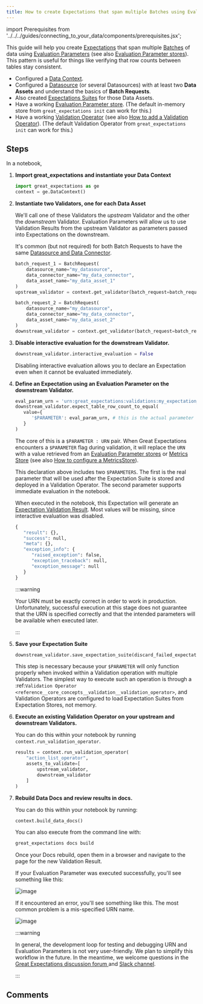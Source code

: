 ```yaml
---
title: How to create Expectations that span multiple Batches using Evaluation Parameters
---
```


import Prerequisites from '../../../guides/connecting_to_your_data/components/prerequisites.jsx';

This guide will help you create [Expectations](../../../reference/expectations/expectations) that span multiple [Batches](../../../reference/dividing-data-assets-into-batches) of data using [Evaluation Parameters](../../../reference/evaluation-parameters) (see also [Evaluation Parameter stores](../../../reference/data-context#evaluation-parameter-stores)). This pattern is useful for things like verifying that row counts between tables stay consistent.

<Prerequisites>

- Configured a [Data Context](../../../tutorials/getting-started/initialize-a-data-context.md).
- Configured a [Datasource](../../../reference/datasources) (or several Datasources) with at least two **Data Assets** and understand the basics of **Batch Requests**.
- Also created [Expectations Suites](../../../tutorials/getting-started/create-your-first-expectations.md) for those Data Assets.
- Have a working [Evaluation Parameter store](../../../reference/data-context#evaluation-parameter-stores). (The default in-memory store from ``great_expectations init`` can work for this.)
- Have a working [Validation Operator](../../../reference/checkpoints-and-actions) (see also [How to add a Validation Operator](../../../guides/validation/how-to-add-a-validation-operator)). (The default Validation Operator from ``great_expectations init`` can work for this.)

</Prerequisites>

Steps
-----

In a notebook,

1. **Import great_expectations and instantiate your Data Context**
   ```python
   import great_expectations as ge
   context = ge.DataContext()
   ```

2. **Instantiate two Validators, one for each Data Asset**

    We'll call one of these Validators the *upstream* Validator and the other the *downstream* Validator. Evaluation Parameters will allow us to use Validation Results from the upstream Validator as parameters passed into Expectations on the downstream.

    It's common (but not required) for both Batch Requests to have the same [Datasource and Data Connector](../../../reference/datasources).

    ```python
    batch_request_1 = BatchRequest(
        datasource_name="my_datasource",
        data_connector_name="my_data_connector",
        data_asset_name="my_data_asset_1"
    )
    upstream_validator = context.get_validator(batch_request=batch_request_1, expectation_suite_name="my_expectation_suite_1")

    batch_request_2 = BatchRequest(
        datasource_name="my_datasource",
        data_connector_name="my_data_connector",
        data_asset_name="my_data_asset_2"
    )
    downstream_validator = context.get_validator(batch_request=batch_request_2, expectation_suite_name="my_expectation_suite_2")
    ```

3. **Disable interactive evaluation for the downstream Validator.**

    ```python
    downstream_validator.interactive_evaluation = False
    ```
    Disabling interactive evaluation allows you to declare an Expectation even when it cannot be evaluated immediately.

4. **Define an Expectation using an Evaluation Parameter on the downstream Validator.**

   ```python
   eval_param_urn = 'urn:great_expectations:validations:my_expectation_suite_1:expect_table_row_count_to_be_between.result.observed_value'
   downstream_validator.expect_table_row_count_to_equal(
      value={
         '$PARAMETER': eval_param_urn, # this is the actual parameter we're going to use in the validation
      }
   )
   ```

   The core of this is a ``$PARAMETER : URN`` pair. When Great Expectations encounters a ``$PARAMETER`` flag during validation, it will replace the ``URN`` with a value retrieved from an [Evaluation Parameter stores](../../../reference/data-context#evaluation-parameter-stores) or [Metrics Store](../../../reference/metrics) (see also [How to configure a MetricsStore](../../../guides/setup/configuring-metadata-stores/how-to-configure-a-metricsstore)).

   This declaration above includes two ``$PARAMETERS``. The first is the real parameter that will be used after the Expectation Suite is stored and deployed in a Validation Operator. The second parameter supports immediate evaluation in the notebook.

   When executed in the notebook, this Expectation will generate an [Expectation Validation Result](../../../reference/validation). Most values will be missing, since interactive evaluation was disabled.

   ```python
   {
      "result": {},
      "success": null,
      "meta": {},
      "exception_info": {
         "raised_exception": false,
         "exception_traceback": null,
         "exception_message": null
      }
   }
    ```

   :::warning

   Your URN must be exactly correct in order to work in production. Unfortunately, successful execution at this stage does not guarantee that the URN is specified correctly and that the intended parameters will be available when executed later.

   :::

5. **Save your Expectation Suite**

    ```python
    downstream_validator.save_expectation_suite(discard_failed_expectations=False)
    ```

    This step is necessary because your ``$PARAMETER`` will only function properly when invoked within a Validation operation with multiple Validators. The simplest way to execute such an operation is through a :ref:`Validation Operator <reference__core_concepts__validation__validation_operator>`, and Validation Operators are configured to load Expectation Suites from Expectation Stores, not memory.

6. **Execute an existing Validation Operator on your upstream and downstream Validators.**

    You can do this within your notebook by running ``context.run_validation_operator``.

    ```python
    results = context.run_validation_operator(
        "action_list_operator",
        assets_to_validate=[
            upstream_validator,
            downstream_validator
        ]
    )
    ```

7. **Rebuild Data Docs and review results in docs.**

    You can do this within your notebook by running:

    ```python
    context.build_data_docs()
    ```

    You can also execute from the command line with:

    ```bash
    great_expectations docs build
    ```

    Once your Docs rebuild, open them in a browser and navigate to the page for the new Validation Result.

    If your Evaluation Parameter was executed successfully, you'll see something like this:

    ![image](../../../../docs/images/evaluation_parameter_success.png)

    If it encountered an error, you'll see something like this. The most common problem is a mis-specified URN name.

    ![image](../../../../docs/images/evaluation_parameter_error.png)

   :::warning

   In general, the development loop for testing and debugging URN and Evaluation Parameters is not very user-friendly. We plan to simplify this workflow in the future. In the meantime, we welcome questions in the [Great Expectations discussion forum ](https://discuss.great_expectations.io) and [Slack channel](https://greatexpectations.io/slack).

   :::

Comments
--------
